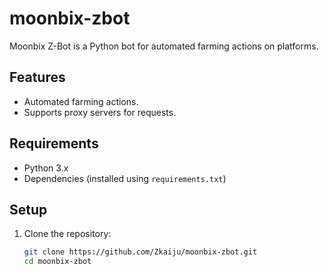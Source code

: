 # moonbix-zbot

Moonbix Z-Bot is a Python bot for automated farming actions on platforms. 

## Features
- Automated farming actions.
- Supports proxy servers for requests.

## Requirements
- Python 3.x
- Dependencies (installed using `requirements.txt`)

## Setup
1. Clone the repository:
   ```bash
   git clone https://github.com/Zkaiju/moonbix-zbot.git
   cd moonbix-zbot

